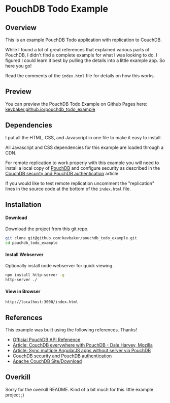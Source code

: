 # PouchDB Todo Example


## Overview

This is an example PouchDB Todo application with replication to CouchDB. 

While I found a lot of great references that explained various parts of PouchDB, I didn't find a complete example for what I was looking to do. I figured I could learn it best by pulling the details into a little example app. So here you go!

Read the comments of the `index.html` file for details on how this works.

## Preview

You can preview the PouchDB Todo Example on Github Pages here: [kevbaker.github.io/pouchdb_todo_example](http://kevbaker.github.io/pouchdb_todo_example/)


## Dependencies

I put all the HTML, CSS, and Javascript in one file to make it easy to install.

All Javascript and CSS dependencies for this example are loaded through a CDN.

For remote replication to work properly with this example you will need to install a local copy of
[PouchDB](http://couchdb.apache.org) and configure security as described
in the [CouchDB security and PouchDB authentication](http://www.mircozeiss.com/couchdb-security-and-pouchdb-authentication/) article.

If you would like to test remote replication uncomment the "replication" lines in the source code at the bottom of the `index.html` file.



## Installation

#### Download

Download the project from this git repo.

```bash
git clone git@github.com:kevbaker/pouchdb_todo_example.git
cd pouchdb_todo_example
```
#### Install Webserver

Optionally install node webserver for quick viewing.

```bash
npm install http-server -g
http-server ./
```

#### View in Browser

```
http://localhost:3000/index.html
```

## References

This example was built using the following references. Thanks!

* [Official PouchDB API Refenence](http://pouchdb.com/api.html)
* [Article: CouchDB everywhere with PouchDB - Dale Harvey, Mozilla](https://www.youtube.com/watch?v=TO4oGnDxkY0)
* [Article: Sync multiple AngularJS apps without server via PouchDB](http://www.mircozeiss.com/sync-multiple-angularjs-apps-without-server-via-pouchdb/)
* [CouchDB security and PouchDB authentication](http://www.mircozeiss.com/couchdb-security-and-pouchdb-authentication/)
* [Apache CouchDB Site/Download](http://couchdb.apache.org/)

## Overkill

Sorry for the overkill README. Kind of a bit much for this little example project ;)
